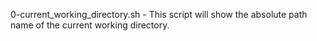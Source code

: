 0-current_working_directory.sh - This script will show the absolute path name of the current working directory.
